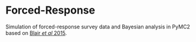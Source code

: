 # Forced-Response
Simulation of forced-response survey data and Bayesian analysis in PyMC2 based on [Blair *et al* 2015](http://imai.princeton.edu/research/files/randresp.pdf).
